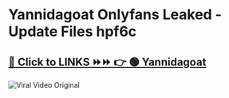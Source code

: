 
 # Yannidagoat Onlyfans Leaked - Update Files hpf6c

## <h2><a href="https://clipsfans.com/Yannidagoat&ref=git">🔗 Click to LINKS ⏩⏩ 👉 🟢 Yannidagoat </a></h2>

<a href="https://clipsfans.com/Yannidagoat&ref=git" rel="nofollow" data-target="animated-image.originalLink"><img src="https://i.ibb.co.com/xMMVF88/686577567.gif" alt="Viral Video Original" style="max-width: 100%; display: inline-block;" data-target="animated-image.originalImage"></a>


